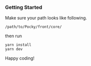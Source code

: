 ### Getting Started

Make sure your path looks like following.

`/path/to/Pocky/front/core/`

then run

```
yarn install
yarn dev
```

Happy coding!
